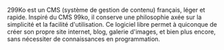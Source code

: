 299Ko est un CMS (système de gestion de contenu) français, léger et rapide. Inspiré du CMS 99ko, il conserve une philosophie axée sur la simplicité et la facilité d'utilisation. Ce logiciel libre permet à quiconque de créer son propre site internet, blog, galerie d'images, et bien plus encore, sans nécessiter de connaissances en programmation.
